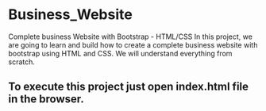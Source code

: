 # Business_Website
Complete business Website with Bootstrap - HTML/CSS In this project, we are going to learn and build how to create a complete business website with bootstrap using HTML and CSS. We will understand everything from scratch. 

## To execute this project just open index.html file in the browser.
